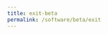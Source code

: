 ```yaml
---
title: exit-beta
permalink: /software/beta/exit
---
```

<!-- Global site tag (gtag.js) - Google Analytics -->
<script async src="https://www.googletagmanager.com/gtag/js?id=G-S85J0ZBNFF"></script>
<script>
  window.dataLayer = window.dataLayer || [];
  function gtag(){dataLayer.push(arguments);}
  gtag('js', new Date());

  gtag('config', 'G-S85J0ZBNFF');
</script>